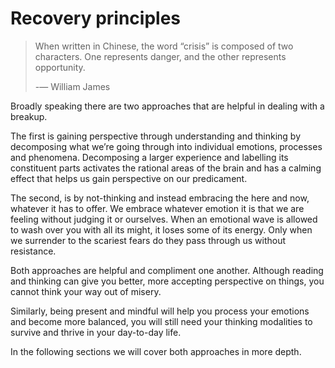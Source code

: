 # Recovery principles

> When written in Chinese, the word “crisis” is composed of two characters. One represents danger, and the other represents opportunity. 
> 
> -— William James

Broadly speaking there are two approaches that are helpful in dealing with a breakup. 

The first is gaining perspective through understanding and thinking by decomposing what we’re going through into individual emotions, processes and phenomena. Decomposing a larger experience and labelling its constituent parts activates the rational areas of the brain and has a calming effect that helps us gain perspective on our predicament. 

The second, is by not-thinking and instead embracing the here and now, whatever it has to offer. We embrace whatever emotion it is that we are feeling without judging it or ourselves. When an emotional wave is allowed to wash over you with all its might, it loses some of its energy. Only when we surrender to the scariest fears do they pass through us without resistance.

Both approaches are helpful and compliment one another. Although reading and thinking can give you better, more accepting perspective on things, you cannot think your way out of misery.

Similarly, being present and mindful will help you process your emotions and become more balanced, you will still need your thinking modalities to survive and thrive in your day-to-day life.

In the following sections we will cover both approaches in more depth.